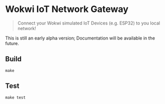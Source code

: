 # Wokwi IoT Network Gateway

> Connect your Wokwi simulated IoT Devices (e.g. ESP32) to you local network!

This is still an early alpha version; Documentation will be available in the future.

## Build

```
make
```

## Test

```
make test
```
